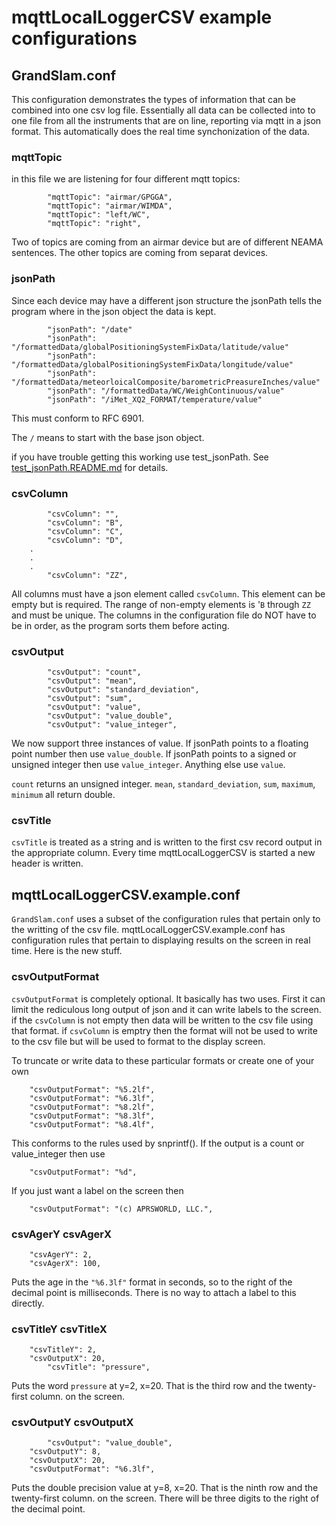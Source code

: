 # mqttLocalLoggerCSV example configurations

## GrandSlam.conf

This configuration demonstrates the types of information that can be combined into one csv log file.  Essentially
all data can be collected into to one file from all the instruments that are on line, reporting via mqtt in a json format.
This automatically does the real time synchonization of the data.

### mqttTopic
in this file we are listening for four different mqtt topics:
```
        "mqttTopic": "airmar/GPGGA",
        "mqttTopic": "airmar/WIMDA",
        "mqttTopic": "left/WC",
        "mqttTopic": "right",
```

Two of topics are coming from an airmar device but are of different NEAMA sentences.  The other topics are coming from separat
devices.  

### jsonPath
Since each device may have a different json structure the jsonPath tells the program where in the json object the
data is kept.

```
        "jsonPath": "/date"
        "jsonPath": "/formattedData/globalPositioningSystemFixData/latitude/value"
        "jsonPath": "/formattedData/globalPositioningSystemFixData/longitude/value"
        "jsonPath": "/formattedData/meteorloicalComposite/barometricPreasureInches/value"
        "jsonPath": "/formattedData/WC/WeighContinuous/value"
        "jsonPath": "/iMet_XQ2_FORMAT/temperature/value"
```

This must conform to RFC 6901.   

The `/` means to start with the base json object.   

if you have trouble getting this working use test_jsonPath.
See [test_jsonPath.README.md](test_jsonPath.README.md) for details.


### csvColumn

```
        "csvColumn": "",
        "csvColumn": "B",
        "csvColumn": "C",
        "csvColumn": "D",
	.
	.
	.
        "csvColumn": "ZZ",
```

All columns must have a json element called `csvColumn`.   This element can be empty but is required.  The range of
non-empty elements is '`B` through `ZZ` and must be unique.   The columns in the configuration file do NOT have to be in
order, as the program sorts them before acting.

### csvOutput
```
        "csvOutput": "count",
        "csvOutput": "mean",
        "csvOutput": "standard_deviation",
        "csvOutput": "sum",
        "csvOutput": "value",
        "csvOutput": "value_double",
        "csvOutput": "value_integer",
```

We now support three instances of value.   If jsonPath points to a floating point number then use `value_double`.  If
jsonPath points to a signed or unsigned integer then use `value_integer`.   Anything else use `value`.

`count` returns an unsigned integer.  `mean`, `standard_deviation`, `sum`, `maximum`, `minimum` all return double.

### csvTitle

`csvTitle` is treated as a string and is written to the first csv record output in the appropriate column.  Every
time mqttLocalLoggerCSV is started a new header is written.


## mqttLocalLoggerCSV.example.conf

`GrandSlam.conf` uses a subset of the configuration rules that pertain only to the writting of the csv file.  mqttLocalLoggerCSV.example.conf has configuration rules that pertain to displaying results on the screen in real time.  Here is the new stuff.

### csvOutputFormat

`csvOutputFormat` is completely optional.  It basically has two uses.  First it can limit the rediculous long output of json and it can
write labels to the screen.  if the `csvColumn` is not empty then data will be written to the csv file using that format.
if `csvColumn` is emptry then the format will not be used to write to the csv file but will be used to format to the display screen.

To truncate or write data to these particular formats or create one of your own 
```
	"csvOutputFormat": "%5.2lf",
	"csvOutputFormat": "%6.3lf",
	"csvOutputFormat": "%8.2lf",
	"csvOutputFormat": "%8.3lf",
	"csvOutputFormat": "%8.4lf",
```

This conforms to the rules used by snprintf().  If the output is a count or value_integer then use 
```
	"csvOutputFormat": "%d",
```

If you just want a label on the screen then
```
	"csvOutputFormat": "(c) APRSWORLD, LLC.",
```

###  csvAgerY csvAgerX


```
	"csvAgerY": 2,
	"csvAgerX": 100,
```

Puts the age in the `"%6.3lf"` format in seconds, so to the right of the decimal point is milliseconds.   There is no way to attach
a label to this directly.

### csvTitleY csvTitleX

```
	"csvTitleY": 2,
	"csvOutputX": 20,
        "csvTitle": "pressure",
```

Puts the word `pressure` at y=2, x=20.  That is the third row and the twenty-first column. on the screen.


### csvOutputY csvOutputX

```
        "csvOutput": "value_double",
	"csvOutputY": 8,
	"csvOutputX": 20,
	"csvOutputFormat": "%6.3lf",
```

Puts the double precision value at y=8, x=20.   That is the ninth row and the twenty-first column. on the screen.
There will be three digits to the right of the decimal point.

